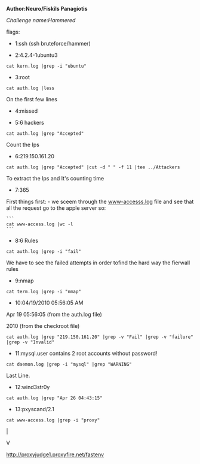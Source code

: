 **Author:Neuro/Fiskils Panagiotis**

*Challenge name:Hammered*


flags:

- 1:ssh (ssh bruteforce/hammer)

- 2:4.2.4-1ubuntu3

```
cat kern.log |grep -i "ubuntu"
```

- 3:root

```cat auth.log |less```

On the first few lines

- 4:missed

- 5:6 hackers 

```
cat auth.log |grep "Accepted"
```
Count the Ips

- 6:219.150.161.20


```
cat auth.log |grep "Accepted" |cut -d " " -f 11 |tee ../Attackers
```

To extract the Ips and It's counting time

- 7:365

First things first:
	- we sceem through the www-accesss.log file and see that all the request go to the apple server so:
	
	```
	cat www-access.log |wc -l
	```


- 8:6 Rules

```
cat auth.log |grep -i "fail"
```

We have to see the failed attempts in order tofind the hard way the fierwall rules

- 9:nmap

```
cat term.log |grep -i "nmap"
```

- 10:04/19/2010 05:56:05 AM

Apr 19 05:56:05 (from the auth.log file)

2010 (from the checkroot file)

```
cat auth.log |grep "219.150.161.20" |grep -v "Fail" |grep -v "failure" |grep -v "Invalid"
```

- 11:mysql.user contains 2 root accounts without password!

```
cat daemon.log |grep -i "mysql" |grep "WARNING"
```

Last Line.

- 12:wind3str0y

```
cat auth.log |grep "Apr 26 04:43:15"
```

- 13:pxyscand/2.1


```
cat www-access.log |grep -i "proxy"
```

|

V

http://proxyjudge1.proxyfire.net/fastenv
